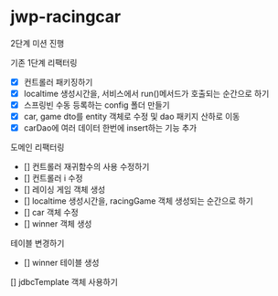 # jwp-racingcar

2단계 미션 진행

기존 1단계 리팩터링
- [x] 컨트롤러 패키징하기
- [x] localtime 생성시간을, 서비스에서 run()메서드가 호출되는 순간으로 하기
- [x] 스프링빈 수동 등록하는 config 폴더 만들기
- [x] car, game dto를 entity 객체로 수정 및 dao 패키지 산하로 이동
- [x] carDao에 여러 데이터 한번에 insert하는 기능 추가

도메인 리팩터링
- [] 컨트롤러 재귀함수의 사용 수정하기
- [] 컨트롤러 i 수정
- [] 레이싱 게임 객체 생성
- [] localtime 생성시간을, racingGame 객체 생성되는 순간으로 하기
- [] car 객체 수정
- [] winner 객체 생성 

테이블 변경하기
- [] winner 테이블 생성

[] jdbcTemplate 객체 사용하기